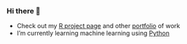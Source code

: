 ### Hi there 👋

- Check out my [R project page](https://pinedo.org/R) and other [portfolio](https://pinedo.org/portfolio) of work
- I’m currently learning machine learning using [Python](https://pinedo.org/Python)

<!--- 

Here are some ideas to get you started:

- 👯 I’m looking to collaborate on ...
- 🤔 I’m looking for help with ...\
- 💬 Ask me about
- 😄 Pronouns: ...
- ⚡ Fun fact: ...
-->
